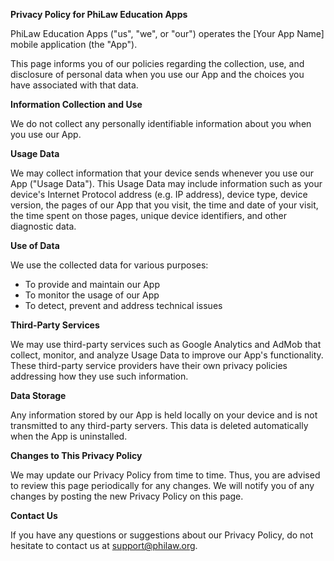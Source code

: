 
**Privacy Policy for PhiLaw Education Apps**

PhiLaw Education Apps ("us", "we", or "our") operates the [Your App Name] mobile application (the "App").

This page informs you of our policies regarding the collection, use, and disclosure of personal data when you use our App and the choices you have associated with that data.

**Information Collection and Use**

We do not collect any personally identifiable information about you when you use our App.

**Usage Data**

We may collect information that your device sends whenever you use our App ("Usage Data"). This Usage Data may include information such as your device's Internet Protocol address (e.g. IP address), device type, device version, the pages of our App that you visit, the time and date of your visit, the time spent on those pages, unique device identifiers, and other diagnostic data.

**Use of Data**

We use the collected data for various purposes:

- To provide and maintain our App
- To monitor the usage of our App
- To detect, prevent and address technical issues

**Third-Party Services**

We may use third-party services such as Google Analytics and AdMob that collect, monitor, and analyze Usage Data to improve our App's functionality. These third-party service providers have their own privacy policies addressing how they use such information.

**Data Storage**

Any information stored by our App is held locally on your device and is not transmitted to any third-party servers. This data is deleted automatically when the App is uninstalled.

**Changes to This Privacy Policy**

We may update our Privacy Policy from time to time. Thus, you are advised to review this page periodically for any changes. We will notify you of any changes by posting the new Privacy Policy on this page.

**Contact Us**

If you have any questions or suggestions about our Privacy Policy, do not hesitate to contact us at support@philaw.org.

